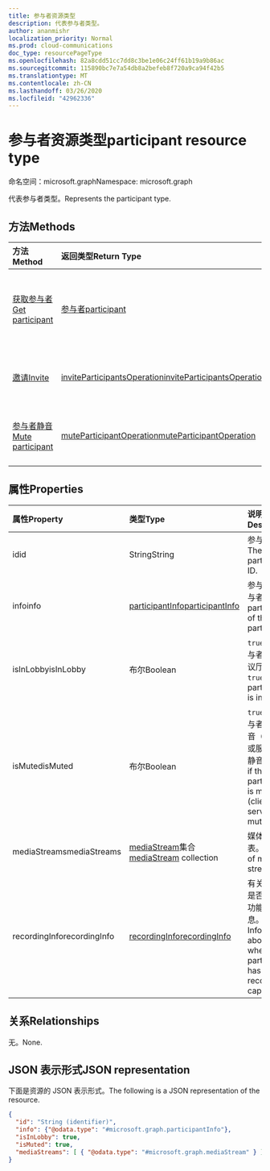 ```yaml
---
title: 参与者资源类型
description: 代表参与者类型。
author: ananmishr
localization_priority: Normal
ms.prod: cloud-communications
doc_type: resourcePageType
ms.openlocfilehash: 82a8cdd51cc7dd8c3be1e06c24ff61b19a9b86ac
ms.sourcegitcommit: 115890bc7e7a54db8a2befeb8f720a9ca94f42b5
ms.translationtype: MT
ms.contentlocale: zh-CN
ms.lasthandoff: 03/26/2020
ms.locfileid: "42962336"
---
```

# <a name="participant-resource-type"></a><span data-ttu-id="a3e7e-103">参与者资源类型</span><span class="sxs-lookup"><span data-stu-id="a3e7e-103">participant resource type</span></span>

<span data-ttu-id="a3e7e-104">命名空间：microsoft.graph</span><span class="sxs-lookup"><span data-stu-id="a3e7e-104">Namespace: microsoft.graph</span></span>

<span data-ttu-id="a3e7e-105">代表参与者类型。</span><span class="sxs-lookup"><span data-stu-id="a3e7e-105">Represents the participant type.</span></span>

## <a name="methods"></a><span data-ttu-id="a3e7e-106">方法</span><span class="sxs-lookup"><span data-stu-id="a3e7e-106">Methods</span></span>

| <span data-ttu-id="a3e7e-107">方法</span><span class="sxs-lookup"><span data-stu-id="a3e7e-107">Method</span></span>                                                 | <span data-ttu-id="a3e7e-108">返回类型</span><span class="sxs-lookup"><span data-stu-id="a3e7e-108">Return Type</span></span>                                                 | <span data-ttu-id="a3e7e-109">说明</span><span class="sxs-lookup"><span data-stu-id="a3e7e-109">Description</span></span>                                    |
|:-------------------------------------------------------|:------------------------------------------------------------|:-----------------------------------------------|
| [<span data-ttu-id="a3e7e-110">获取参与者</span><span class="sxs-lookup"><span data-stu-id="a3e7e-110">Get participant</span></span>](../api/participant-get.md)           | [<span data-ttu-id="a3e7e-111">参与者</span><span class="sxs-lookup"><span data-stu-id="a3e7e-111">participant</span></span>](participant.md)                               | <span data-ttu-id="a3e7e-112">读取**参与者**对象的属性。</span><span class="sxs-lookup"><span data-stu-id="a3e7e-112">Read properties of the **participant** object.</span></span> |
| [<span data-ttu-id="a3e7e-113">邀请</span><span class="sxs-lookup"><span data-stu-id="a3e7e-113">Invite</span></span>](../api/participant-invite.md)                 | [<span data-ttu-id="a3e7e-114">inviteParticipantsOperation</span><span class="sxs-lookup"><span data-stu-id="a3e7e-114">inviteParticipantsOperation</span></span>](../resources/inviteparticipantsoperation.md)                        | <span data-ttu-id="a3e7e-115">邀请参与者加入呼叫。</span><span class="sxs-lookup"><span data-stu-id="a3e7e-115">Invite a participant to the call.</span></span>              |
| [<span data-ttu-id="a3e7e-116">参与者静音</span><span class="sxs-lookup"><span data-stu-id="a3e7e-116">Mute participant</span></span>](../api/participant-mute.md)         | [<span data-ttu-id="a3e7e-117">muteParticipantOperation</span><span class="sxs-lookup"><span data-stu-id="a3e7e-117">muteParticipantOperation</span></span>](muteparticipantoperation.md)     | <span data-ttu-id="a3e7e-118">将呼叫中的参与者静音。</span><span class="sxs-lookup"><span data-stu-id="a3e7e-118">Mute a participant in a call.</span></span>                  |

## <a name="properties"></a><span data-ttu-id="a3e7e-119">属性</span><span class="sxs-lookup"><span data-stu-id="a3e7e-119">Properties</span></span>

| <span data-ttu-id="a3e7e-120">属性</span><span class="sxs-lookup"><span data-stu-id="a3e7e-120">Property</span></span>             | <span data-ttu-id="a3e7e-121">类型</span><span class="sxs-lookup"><span data-stu-id="a3e7e-121">Type</span></span>                                     | <span data-ttu-id="a3e7e-122">说明</span><span class="sxs-lookup"><span data-stu-id="a3e7e-122">Description</span></span>                                                  |
| :------------------- | :--------------------------------------- | :------------------------------------------------------------|
| <span data-ttu-id="a3e7e-123">id</span><span class="sxs-lookup"><span data-stu-id="a3e7e-123">id</span></span>                   | <span data-ttu-id="a3e7e-124">String</span><span class="sxs-lookup"><span data-stu-id="a3e7e-124">String</span></span>                                   | <span data-ttu-id="a3e7e-125">参与者 ID。</span><span class="sxs-lookup"><span data-stu-id="a3e7e-125">The participant ID.</span></span>                                          |
| <span data-ttu-id="a3e7e-126">info</span><span class="sxs-lookup"><span data-stu-id="a3e7e-126">info</span></span>                 | [<span data-ttu-id="a3e7e-127">participantInfo</span><span class="sxs-lookup"><span data-stu-id="a3e7e-127">participantInfo</span></span>](participantinfo.md)    | <span data-ttu-id="a3e7e-128">参与者的参与者。</span><span class="sxs-lookup"><span data-stu-id="a3e7e-128">The participant of the participant.</span></span>                          |
| <span data-ttu-id="a3e7e-129">isInLobby</span><span class="sxs-lookup"><span data-stu-id="a3e7e-129">isInLobby</span></span>            | <span data-ttu-id="a3e7e-130">布尔</span><span class="sxs-lookup"><span data-stu-id="a3e7e-130">Boolean</span></span>                                  | <span data-ttu-id="a3e7e-131">`true`如果参与者处于会议厅中。</span><span class="sxs-lookup"><span data-stu-id="a3e7e-131">`true` if the participant is in lobby.</span></span>                          |
| <span data-ttu-id="a3e7e-132">isMuted</span><span class="sxs-lookup"><span data-stu-id="a3e7e-132">isMuted</span></span>              | <span data-ttu-id="a3e7e-133">布尔</span><span class="sxs-lookup"><span data-stu-id="a3e7e-133">Boolean</span></span>                                  | <span data-ttu-id="a3e7e-134">`true`如果参与者处于静音（客户端或服务器为静音）。</span><span class="sxs-lookup"><span data-stu-id="a3e7e-134">`true` if the participant is muted (client or server muted).</span></span>    |
| <span data-ttu-id="a3e7e-135">mediaStreams</span><span class="sxs-lookup"><span data-stu-id="a3e7e-135">mediaStreams</span></span>         | <span data-ttu-id="a3e7e-136">[mediaStream](mediastream.md)集合</span><span class="sxs-lookup"><span data-stu-id="a3e7e-136">[mediaStream](mediastream.md) collection</span></span> | <span data-ttu-id="a3e7e-137">媒体流的列表。</span><span class="sxs-lookup"><span data-stu-id="a3e7e-137">The list of media streams.</span></span>                                   |
| <span data-ttu-id="a3e7e-138">recordingInfo</span><span class="sxs-lookup"><span data-stu-id="a3e7e-138">recordingInfo</span></span>        | [<span data-ttu-id="a3e7e-139">recordingInfo</span><span class="sxs-lookup"><span data-stu-id="a3e7e-139">recordingInfo</span></span>](recordinginfo.md)        | <span data-ttu-id="a3e7e-140">有关参与者是否有录制功能的信息。</span><span class="sxs-lookup"><span data-stu-id="a3e7e-140">Information about whether the participant has recording capability.</span></span> |

## <a name="relationships"></a><span data-ttu-id="a3e7e-141">关系</span><span class="sxs-lookup"><span data-stu-id="a3e7e-141">Relationships</span></span>
<span data-ttu-id="a3e7e-142">无。</span><span class="sxs-lookup"><span data-stu-id="a3e7e-142">None.</span></span>

## <a name="json-representation"></a><span data-ttu-id="a3e7e-143">JSON 表示形式</span><span class="sxs-lookup"><span data-stu-id="a3e7e-143">JSON representation</span></span>

<span data-ttu-id="a3e7e-144">下面是资源的 JSON 表示形式。</span><span class="sxs-lookup"><span data-stu-id="a3e7e-144">The following is a JSON representation of the resource.</span></span>

<!-- {
  "blockType": "resource",
  "optionalProperties": [

  ],
  "@odata.type": "microsoft.graph.participant"
}-->
```json
{
  "id": "String (identifier)",
  "info": {"@odata.type": "#microsoft.graph.participantInfo"},
  "isInLobby": true,
  "isMuted": true,
  "mediaStreams": [ { "@odata.type": "#microsoft.graph.mediaStream" } ]
}
```

<!-- uuid: 8fcb5dbc-d5aa-4681-8e31-b001d5168d79
2015-10-25 14:57:30 UTC -->
<!--
{
  "type": "#page.annotation",
  "description": "participant resource",
  "keywords": "",
  "section": "documentation",
  "tocPath": "",
  "suppressions": []
}
-->
